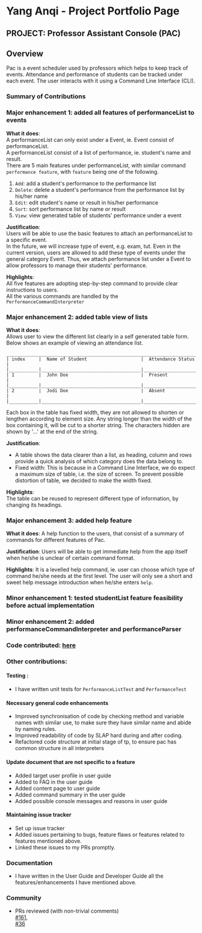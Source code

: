 # Yang Anqi - Project Portfolio Page
## PROJECT: Professor Assistant Console (PAC) 

## Overview
Pac is a event scheduler used by professors which helps to keep track of events. 
Attendance and performance of students can be tracked under each event. 
The user interacts with it using a Command Line Interface (CLI).

### Summary of Contributions
### Major enhancement 1: added all features of performanceList to events
**What it does**:  
A performanceList can only exist under a Event, ie. Event consist of performanceList.  
A performanceList consist of a list of performance, ie. student's name and result.  
There are 5 main features under performanceList, with similar command `performance feature`, 
with `feature` being one of the following.  
 1. `Add`: add a student's performance to the performance list
 1. `Delete`: delete a student's performance from the performance list by his/her name
 1. `Edit`: edit student's name or result in his/her performance
 1. `Sort`: sort performance list by name or result
 1. `View`: view generated table of students' performance under a event  
 
**Justification**:  
Users will be able to use the basic features to attach an performanceList to a specific event.  
In the future, we will increase type of event, e.g. exam, tut. Even in the current version, 
users are allowed to add these type of events under the general category Event. Thus, we 
attach performance list under a Event to allow professors to manage their students' performance.
    
**Highlights**:  
All five features are adopting step-by-step command to provide clear instructions to users.  
All the various commands are handled by the `PerformanceCommandInterpreter`  

### Major enhancement 2: added table view of lists
**What it does**:  
Allows user to view the different list clearly in a self generated table form.
Below shows an example of viewing an attendance list.  
    
    _________________________________________________________________________________________________
    | index     |  Name of Student                    |  Attendance Status                          |
    |___________|_____________________________________|_____________________________________________|
    | 1         |  John Doe                           |  Present                                    |
    |___________|_____________________________________|_____________________________________________|
    | 2         |  Jodi Doe                           |  Absent                                     |
    |___________|_____________________________________|_____________________________________________|
     
Each box in the table has fixed width, they are not allowed to shorten or lengthen according
to element size. Any string longer than the width of the box containing it, will be cut
to a shorter string. The characters hidden are shown by '...' at the end of the string.  

**Justification**:  
- A table shows the data clearer than a list, as heading, column and rows provide a 
quick analysis of which category does the data belong to.   
- Fixed width: This is because in a Command Line Interface, we do expect a maximum size
of table, i.e. the size of screen. To prevent possible distortion of table, we decided to
make the width fixed.  

**Highlights**:  
The table can be reused to represent different type of information, by changing its headings. 

### Major enhancement 3: added help feature
**What it does**: 
A help function to the users, that consist of a summary of commands for different features
of Pac. 

**Justification**: 
Users will be able to get immediate help from the app itself when he/she is unclear of 
certain command format.  

**Highlights**: 
It is a levelled help command, ie. user can choose which type of command he/she needs at
the first level. The user will only see a short and sweet help message introduction 
when he/she enters `help`.  

### Minor enhancement 1: tested studentList feature feasibility before actual implementation
### Minor enhancement 2: added performanceCommandInterpreter and performanceParser
### Code contributed: [here](https://nus-cs2113-ay1920s2.github.io/tp-dashboard/#=undefined&search=anqi-nus)

### Other contributions:
#### Testing :
- I have written unit tests for `PerformanceListTest` and `PerformanceTest`

#### Necessary general code enhancements
- Improved synchronisation of code by checking method and variable
 names with similar use, to make sure they have similar name and
 abide by naming rules. 
- Improved readability of code by SLAP hard during and after coding.
- Refactored code structure at initial stage of tp, to ensure
 pac has common structure in all interpreters

#### Update document that are not specific to a feature 
- Added target user profile in user guide
- Added to FAQ in the user guide
- Added content page to user guide
- Added command summary in the user guide
- Added possible console messages and reasons in user guide 

#### Maintaining issue tracker
- Set up issue tracker
- Added issues pertaining to bugs, feature flaws or features related to features mentioned above. 
- Linked these issues to my PRs promptly. 

### Documentation
- I have written in the User Guide and Developer Guide all the features/enhancements I have mentioned above.

### Community
- PRs reviewed (with non-trivial comments)  
[#161](https://github.com/AY1920S2-CS2113T-T12-4/tp/pull/161),  
[#36](https://github.com/AY1920S2-CS2113T-T12-4/tp/pull/36)